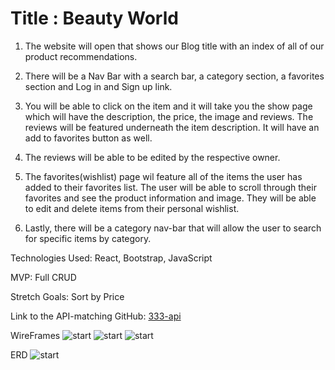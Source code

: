 # Title : Beauty World

1. The website will open that shows our Blog title with an index of all of our product recommendations. 

2. There will be a Nav Bar with a search bar, a category section, a favorites section and Log in and Sign up link. 

3. You will be able to click on the item and it will take you the show page which will have the description, the price, the image and reviews. The reviews will be featured underneath the item description. It will have an add to favorites button as well. 

4. The reviews will be able to be edited by the respective owner.

5. The favorites(wishlist) page wil feature all of the items the user has added to their favorites list. The user will be able to scroll through their favorites and see the product information and image. They will be able to edit and delete items from  their personal wishlist. 

6. Lastly, there will be a category nav-bar that will allow the user to search for specific items by category.


Technologies Used: React, Bootstrap, JavaScript

MVP: Full CRUD 

Stretch Goals: Sort by Price 

Link to the API-matching GitHub:
[333-api](https://github.com/oliviawilcox1/333-api)

WireFrames
![start](img/Favorites.png)
![start](img/Index.png)
![start](img/Show.png)

ERD
![start](img/ERD1.png)



